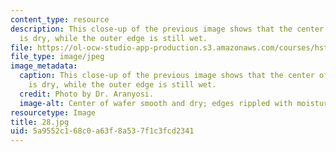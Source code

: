 ```yaml
---
content_type: resource
description: This close-up of the previous image shows that the center of the wafer
  is dry, while the outer edge is still wet.
file: https://ol-ocw-studio-app-production.s3.amazonaws.com/courses/hst-410j-projects-in-microscale-engineering-for-the-life-sciences-spring-2007/5a9552c168c0a63f8a537f1c3fcd2341_28.jpg
file_type: image/jpeg
image_metadata:
  caption: This close-up of the previous image shows that the center of the wafer
    is dry, while the outer edge is still wet.
  credit: Photo by Dr. Aranyosi.
  image-alt: Center of wafer smooth and dry; edges rippled with moisture.
resourcetype: Image
title: 28.jpg
uid: 5a9552c1-68c0-a63f-8a53-7f1c3fcd2341
---
```

